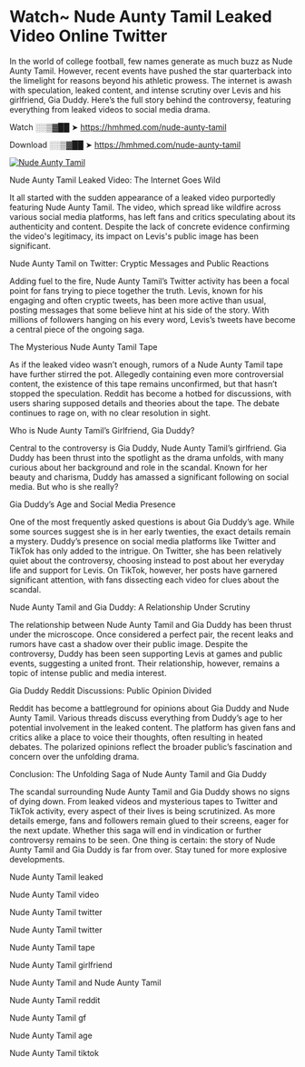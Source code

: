 # Watch~ Nude Aunty Tamil Leaked Video Online Twitter

In the world of college football, few names generate as much buzz as Nude Aunty Tamil. However, recent events have pushed the star quarterback into the limelight for reasons beyond his athletic prowess. The internet is awash with speculation, leaked content, and intense scrutiny over Levis and his girlfriend, Gia Duddy. Here’s the full story behind the controversy, featuring everything from leaked videos to social media drama.

Watch ░░▒▓██ ➤ https://hmhmed.com/nude-aunty-tamil

Download ░░▒▓██ ➤ https://hmhmed.com/nude-aunty-tamil

[![Nude Aunty Tamil](https://i.imgur.com/dJHk4Zq.gif)](https://hmhmed.com/nude-aunty-tamil)

Nude Aunty Tamil Leaked Video: The Internet Goes Wild

It all started with the sudden appearance of a leaked video purportedly featuring Nude Aunty Tamil. The video, which spread like wildfire across various social media platforms, has left fans and critics speculating about its authenticity and content. Despite the lack of concrete evidence confirming the video's legitimacy, its impact on Levis's public image has been significant.

Nude Aunty Tamil on Twitter: Cryptic Messages and Public Reactions

Adding fuel to the fire, Nude Aunty Tamil’s Twitter activity has been a focal point for fans trying to piece together the truth. Levis, known for his engaging and often cryptic tweets, has been more active than usual, posting messages that some believe hint at his side of the story. With millions of followers hanging on his every word, Levis’s tweets have become a central piece of the ongoing saga.

The Mysterious Nude Aunty Tamil Tape

As if the leaked video wasn’t enough, rumors of a Nude Aunty Tamil tape have further stirred the pot. Allegedly containing even more controversial content, the existence of this tape remains unconfirmed, but that hasn’t stopped the speculation. Reddit has become a hotbed for discussions, with users sharing supposed details and theories about the tape. The debate continues to rage on, with no clear resolution in sight.

Who is Nude Aunty Tamil’s Girlfriend, Gia Duddy?

Central to the controversy is Gia Duddy, Nude Aunty Tamil’s girlfriend. Gia Duddy has been thrust into the spotlight as the drama unfolds, with many curious about her background and role in the scandal. Known for her beauty and charisma, Duddy has amassed a significant following on social media. But who is she really?

Gia Duddy’s Age and Social Media Presence

One of the most frequently asked questions is about Gia Duddy’s age. While some sources suggest she is in her early twenties, the exact details remain a mystery. Duddy’s presence on social media platforms like Twitter and TikTok has only added to the intrigue. On Twitter, she has been relatively quiet about the controversy, choosing instead to post about her everyday life and support for Levis. On TikTok, however, her posts have garnered significant attention, with fans dissecting each video for clues about the scandal.

Nude Aunty Tamil and Gia Duddy: A Relationship Under Scrutiny

The relationship between Nude Aunty Tamil and Gia Duddy has been thrust under the microscope. Once considered a perfect pair, the recent leaks and rumors have cast a shadow over their public image. Despite the controversy, Duddy has been seen supporting Levis at games and public events, suggesting a united front. Their relationship, however, remains a topic of intense public and media interest.

Gia Duddy Reddit Discussions: Public Opinion Divided

Reddit has become a battleground for opinions about Gia Duddy and Nude Aunty Tamil. Various threads discuss everything from Duddy’s age to her potential involvement in the leaked content. The platform has given fans and critics alike a place to voice their thoughts, often resulting in heated debates. The polarized opinions reflect the broader public’s fascination and concern over the unfolding drama.

Conclusion: The Unfolding Saga of Nude Aunty Tamil and Gia Duddy

The scandal surrounding Nude Aunty Tamil and Gia Duddy shows no signs of dying down. From leaked videos and mysterious tapes to Twitter and TikTok activity, every aspect of their lives is being scrutinized. As more details emerge, fans and followers remain glued to their screens, eager for the next update. Whether this saga will end in vindication or further controversy remains to be seen. One thing is certain: the story of Nude Aunty Tamil and Gia Duddy is far from over. Stay tuned for more explosive developments.

Nude Aunty Tamil leaked

Nude Aunty Tamil video

Nude Aunty Tamil twitter

Nude Aunty Tamil twitter

Nude Aunty Tamil tape

Nude Aunty Tamil girlfriend

Nude Aunty Tamil and Nude Aunty Tamil

Nude Aunty Tamil reddit

Nude Aunty Tamil gf

Nude Aunty Tamil age

Nude Aunty Tamil tiktok